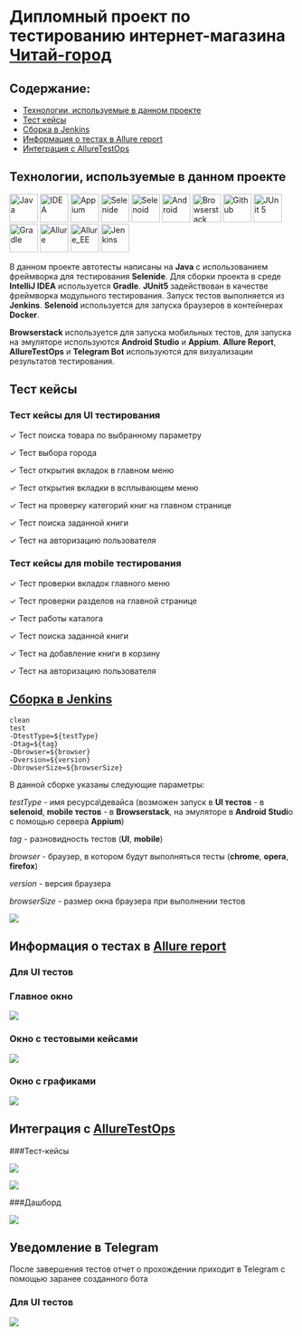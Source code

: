 # Дипломный проект по тестированию интернет-магазина [Читай-город](https://reqres.in/)

## Содержание:

* [Технологии, используемые в данном проекте](https://github.com/SvetlanaVaskevich/qa_guru_diplom#%D1%82%D0%B5%D1%85%D0%BD%D0%BE%D0%BB%D0%BE%D0%B3%D0%B8%D0%B8-%D0%B8%D1%81%D0%BF%D0%BE%D0%BB%D1%8C%D0%B7%D1%83%D0%B5%D0%BC%D1%8B%D0%B5-%D0%B2-%D0%B4%D0%B0%D0%BD%D0%BD%D0%BE%D0%BC-%D0%BF%D1%80%D0%BE%D0%B5%D0%BA%D1%82%D0%B5)
* [Тест кейсы](https://github.com/SvetlanaVaskevich/qa_guru_diplom#%D1%82%D0%B5%D1%81%D1%82-%D0%BA%D0%B5%D0%B9%D1%81%D1%8B)
* [Сборка в Jenkins](https://github.com/SvetlanaVaskevich/qa_guru_diplom#%D1%81%D0%B1%D0%BE%D1%80%D0%BA%D0%B0-%D0%B2-jenkins)
* [Информация о тестах в Allure report]()
* [Интеграция с AllureTestOps]()

## Технологии, используемые в данном проекте

[<img alt="Java" height="50" src="https://raw.githubusercontent.com/SvetlanaVaskevich/qa_guru_diplom/main/images/logo/Java.svg" width="50"/>](https://www.java.com/)
[<img alt="IDEA" height="50" src="https://raw.githubusercontent.com/SvetlanaVaskevich/qa_guru_diplom/main/images/logo/Idea.svg" width="50"/>](https://www.jetbrains.com/idea/)
[<img alt="Appium" height="50" src="https://raw.githubusercontent.com/SvetlanaVaskevich/qa_guru_diplom/main/images/logo/Appium.svg" width="50"/>](https://appium.io/)
[<img alt="Selenide" height="50" src="https://raw.githubusercontent.com/SvetlanaVaskevich/qa_guru_diplom/main/images/logo/Selenide.svg" width="50"/>](https://ru.selenide.org/)
[<img alt="Selenoid" height="50" src="https://raw.githubusercontent.com/SvetlanaVaskevich/qa_guru_diplom/main/images/logo/Selenoid.svg" width="50"/>](https://aerokube.com/selenoid/latest/)
[<img alt="Android" height="50" src="https://raw.githubusercontent.com/SvetlanaVaskevich/qa_guru_diplom/main/images/logo/Android.svg" width="50"/>](https://developer.android.com/studio)
[<img alt="Browserstack" height="50" src="https://raw.githubusercontent.com/SvetlanaVaskevich/qa_guru_diplom/main/images/logo/Browserstack.svg" width="50"/>](https://www.browserstack.com/)
[<img alt="Github" height="50" src="https://raw.githubusercontent.com/SvetlanaVaskevich/qa_guru_diplom/main/images/logo/GitHub.svg" width="50"/>](https://github.com/) 
[<img alt="JUnit 5" height="50" src="https://raw.githubusercontent.com/SvetlanaVaskevich/qa_guru_diplom/main/images/logo/Junit5.svg" width="50"/>](https://junit.org/junit5/) 
[<img alt="Gradle" height="50" src="https://raw.githubusercontent.com/SvetlanaVaskevich/qa_guru_diplom/main/images/logo/Gradle.svg" width="50"/>](https://gradle.org/)
[<img alt="Allure" height="50" src="https://raw.githubusercontent.com/SvetlanaVaskevich/qa_guru_diplom/main/images/logo/Allure.svg" width="50"/>](https://github.com/allure-framework/allure2)
[<img alt="Allure_EE" height="50" src="https://raw.githubusercontent.com/SvetlanaVaskevich/qa_guru_diplom/main/images/logo/Allure_EE.svg" width="50"/>](https://qameta.io/)
[<img alt="Jenkins" height="50" src="https://raw.githubusercontent.com/SvetlanaVaskevich/qa_guru_diplom/main/images/logo/Jenkins.svg" width="50"/>](https://www.jenkins.io/)

В данном проекте автотесты написаны на **Java** с использованием фреймворка для тестирования **Selenide**. Для сборки проекта в среде **IntelliJ IDEA** используется **Gradle**.
**JUnit5** задействован в качестве фреймворка модульного тестирования. Запуск тестов выполняется из **Jenkins**. **Selenoid** используется для запуска браузеров в контейнерах **Docker**. 

**Browserstack** используется для запуска мобильных тестов, для запуска на эмуляторе используются **Android Studio** и **Appium**. **Allure Report**, **AllureTestOps** и **Telegram Bot** используются для визуализации результатов тестирования.

## Тест кейсы

### Тест кейсы для UI тестирования

✓ Тест поиска товара по выбранному параметру

✓ Тест выбора города

✓ Тест открытия вкладок в главном меню

✓ Тест открытия вкладки в всплывающем меню

✓ Тест на проверку категорий книг на главном странице

✓ Тест поиска заданной книги

✓ Тест на авторизацию пользователя

### Тест кейсы для mobile тестирования

✓ Тест проверки вкладок главного меню

✓ Тест проверки разделов на главной странице

✓ Тест работы каталога

✓ Тест поиска заданной книги

✓ Тест на добавление книги в корзину

✓ Тест на авторизацию пользователя

## [Сборка в Jenkins](https://jenkins.autotests.cloud/job/C10-Svetlana_Vas_diplom/)
    clean 
    test
    -DtestType=${testType}
    -Dtag=${tag}
    -Dbrowser=${browser}
    -Dversion=${version}
    -DbrowserSize=${browserSize}

В данной сборке указаны следующие параметры:

_testType_ - имя ресурса\девайса (возможен запуск в **UI тестов** - в **selenoid**, 
**mobile тестов** - в **Browserstack**, на эмуляторе в **Android Studi**o c 
помощью сервера **Appium**)

_tag_ - разновидность тестов (**UI**, **mobile**)

_browser_ - браузер, в котором будут выполняться тесты (**chrome**, **opera**, **firefox**)

_version_ - версия браузера

_browserSize_ - размер окна браузера при выполнении тестов

![](https://raw.githubusercontent.com/SvetlanaVaskevich/qa_guru_diplom/main/images/screens/Jenkins_UI.png)


## Информация о тестах в [Allure report](https://jenkins.autotests.cloud/job/C10-Svetlana_Vas_diplom/41/allure/#)

### Для **UI** тестов

### Главное окно

![](https://raw.githubusercontent.com/SvetlanaVaskevich/qa_guru_diplom/main/images/screens/AllureReport_Main.png)

### Окно с тестовыми кейсами

![](https://raw.githubusercontent.com/SvetlanaVaskevich/qa_guru_diplom/main/images/screens/AllureReport_Tests_NEW.png)

### Окно с графиками

![](https://raw.githubusercontent.com/SvetlanaVaskevich/qa_guru_diplom/main/images/screens/AllureReport_Graphs.png)

## Интеграция с [AllureTestOps](https://allure.autotests.cloud/project/1252/test-cases?treeId=0)

###Тест-кейсы

![](https://raw.githubusercontent.com/SvetlanaVaskevich/qa_guru_diplom/main/images/screens/Allure_EE_Tests.png)

![](https://raw.githubusercontent.com/SvetlanaVaskevich/qa_guru_diplom/main/images/screens/Allure_EE_main.png)

###Дашборд

![](https://raw.githubusercontent.com/SvetlanaVaskevich/qa_guru_diplom/main/images/screens/Allure_EE.png)

## Уведомление в Telegram

После завершения тестов отчет о прохождении приходит в Telegram с помощью заранее созданного бота
 
### Для UI тестов

![](https://raw.githubusercontent.com/SvetlanaVaskevich/qa_guru_diplom/main/images/screens/Telegramm_UI.png)